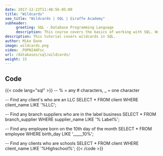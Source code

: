 ```yaml
---
date: 2017-12-22T11:48:56-05:00
title: "Wildcards"
seo_title: "Wildcards | SQL | Giraffe Academy"
subheader:
     greeting: SQL - Database Programming Language
     description: This course covers the basics of working with SQL. Work your way through the videos and we'll teach you everything you need to know to interact with database management systems and create powerful relational databases!
description: This tutorial covers wildcards in SQL.
author: Mike Dane
image: wildcards.png
video: _POPNI4HFsc
url: /databases/sql/wildcards/
weight: 15
---
```


## Code

{{< code lang="sql" >}}
-- % = any # characters, _ = one character

-- Find any client's who are an LLC
SELECT *
FROM client
WHERE client_name LIKE '%LLC';

-- Find any branch suppliers who are in the label business
SELECT *
FROM branch_supplier
WHERE supplier_name LIKE '% Label%';

-- Find any employee born on the 10th day of the month
SELECT *
FROM employee
WHERE birth_day LIKE '_____10%';

-- Find any clients who are schools
SELECT *
FROM client
WHERE client_name LIKE '%Highschool%';
{{< /code >}}

